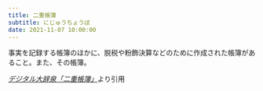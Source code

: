 ```yaml
---
title: 二重帳簿
subtitle: にじゅうちょうぼ
date: 2021-11-07 10:00:00
---
```


事実を記録する帳簿のほかに、脱税や粉飾決算などのために作成された帳簿があること。また、その帳簿。

<cite>[デジタル大辞泉「二重帳簿」](https://dictionary.goo.ne.jp/word/%E4%BA%8C%E9%87%8D%E5%B8%B3%E7%B0%BF/)</cite>より引用
